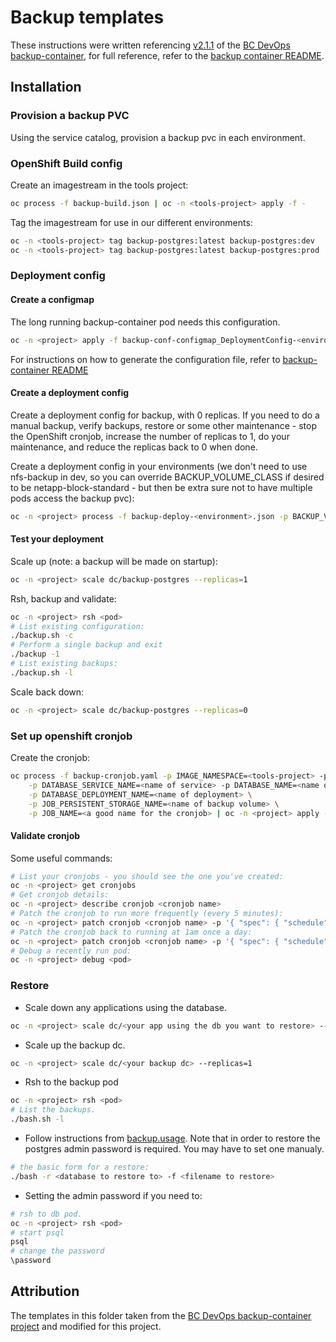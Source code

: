 # Backup templates

These instructions were written referencing [v2.1.1](https://github.com/BCDevOps/backup-container/releases/tag/2.1.1) of the [BC DevOps backup-container](https://github.com/BCDevOps/backup-container), for full reference, refer to the [backup container README](https://github.com/BCDevOps/backup-container/blob/master/README.md).

## Installation

### Provision a backup PVC

Using the service catalog, provision a backup pvc in each environment.

### OpenShift Build config

Create an imagestream in the tools project:

```bash
oc process -f backup-build.json | oc -n <tools-project> apply -f -
```

Tag the imagestream for use in our different environments:

```bash
oc -n <tools-project> tag backup-postgres:latest backup-postgres:dev
oc -n <tools-project> tag backup-postgres:latest backup-postgres:prod
```

### Deployment config

#### Create a configmap

The long running backup-container pod needs this configuration.

```bash
oc -n <project> apply -f backup-conf-configmap_DeploymentConfig-<environment>.json
```

For instructions on how to generate the configuration file, refer to [backup-container README](https://github.com/BCDevOps/backup-container/tree/2.1.1#backupconf)

#### Create a deployment config

Create a deployment config for backup, with 0 replicas. If you need to do a manual backup, verify
backups, restore or some other maintenance - stop the OpenShift cronjob, increase the number of replicas
to 1, do your maintenance, and reduce the replicas back to 0 when done.

Create a deployment config in your environments (we don't need to use nfs-backup in dev, so you
can override BACKUP_VOLUME_CLASS if desired to be netapp-block-standard - but then be extra sure not to have
multiple pods access the backup pvc):

```bash
oc -n <project> process -f backup-deploy-<environment>.json -p BACKUP_VOLUME_NAME=<backup volume name> | oc -n <project> apply -f -
```

#### Test your deployment

Scale up (note: a backup will be made on startup):

```bash
oc -n <project> scale dc/backup-postgres --replicas=1
```

Rsh, backup and validate:

```bash
oc -n <project> rsh <pod>
# List existing configuration:
./backup.sh -c
# Perform a single backup and exit
./backup -1
# List existing backups:
./backup.sh -l
```

Scale back down:

```bash
oc -n <project> scale dc/backup-postgres --replicas=0
```

### Set up openshift cronjob

Create the cronjob:

```bash
oc process -f backup-cronjob.yaml -p IMAGE_NAMESPACE=<tools-project> -p TAG_NAME=<dev/prod> \
    -p DATABASE_SERVICE_NAME=<name of service> -p DATABASE_NAME=<name of database> \
    -p DATABASE_DEPLOYMENT_NAME=<name of deployment> \
    -p JOB_PERSISTENT_STORAGE_NAME=<name of backup volume> \
    -p JOB_NAME=<a good name for the cronjob> | oc -n <project> apply -f -
```

#### Validate cronjob

Some useful commands:

```bash
# List your cronjobs - you should see the one you've created:
oc -n <project> get cronjobs
# Get cronjob details:
oc -n <project> describe cronjob <cronjob name>
# Patch the cronjob to run more frequently (every 5 minutes):
oc -n <project> patch cronjob <cronjob name> -p '{ "spec": { "schedule": "*/5 * * * *" } }'
# Patch the cronjob back to running at 1am once a day:
oc -n <project> patch cronjob <cronjob name> -p '{ "spec": { "schedule": "0 1 * * *" } }'
# Debug a recently run pod:
oc -n <project> debug <pod>
```

### Restore

- Scale down any applications using the database.

```bash
oc -n <project> scale dc/<your app using the db you want to restore> --replicas=0
```

- Scale up the backup dc.

```bash
oc -n <project> scale dc/<your backup dc> --replicas=1
```

- Rsh to the backup pod

```bash
oc -n <project> rsh <pod>
# List the backups.
./bash.sh -l
```

- Follow instructions from [backup.usage](https://github.com/BCDevOps/backup-container/blob/master/docker/backup.usage). Note that in order to restore the postgres admin password is required. You may have to set one manualy.

```bash
# the basic form for a restore:
./bash -r <database to restore to> -f <filename to restore>
```

- Setting the admin password if you need to:

```bash
# rsh to db pod.
oc -n <project> rsh <pod>
# start psql
psql
# change the password
\password
```

## Attribution

The templates in this folder taken from the [BC DevOps backup-container project](https://github.com/BCDevOps/backup-container) and modified for this project.
